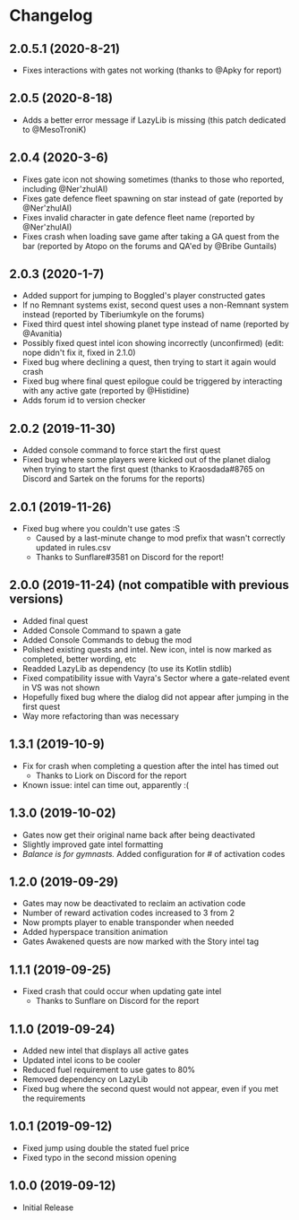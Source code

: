 # Changelog

## 2.0.5.1 (2020-8-21)
- Fixes interactions with gates not working (thanks to @Apky for report)

## 2.0.5 (2020-8-18)
- Adds a better error message if LazyLib is missing (this patch dedicated to @MesoTroniK)

## 2.0.4 (2020-3-6)

- Fixes gate icon not showing sometimes (thanks to those who reported, including @Ner'zhulAI)
- Fixes gate defence fleet spawning on star instead of gate (reported by @Ner'zhulAI)
- Fixes invalid character in gate defence fleet name (reported by @Ner'zhulAI)
- Fixes crash when loading save game after taking a GA quest from the bar (reported by Atopo on the forums and QA'ed by @Bribe Guntails)

## 2.0.3 (2020-1-7)

- Added support for jumping to Boggled's player constructed gates
- If no Remnant systems exist, second quest uses a non-Remnant system instead (reported by Tiberiumkyle on the forums)
- Fixed third quest intel showing planet type instead of name (reported by @Avanitia)
- Possibly fixed quest intel icon showing incorrectly (unconfirmed) (edit: nope didn't fix it, fixed in 2.1.0)
- Fixed bug where declining a quest, then trying to start it again would crash
- Fixed bug where final quest epilogue could be triggered by interacting with any active gate  (reported by @Histidine)
- Adds forum id to version checker

## 2.0.2 (2019-11-30)

- Added console command to force start the first quest
- Fixed bug where some players were kicked out of the planet dialog when trying to start
 the first quest (thanks to Kraosdada#8765 on Discord and Sartek on the forums for the reports)

## 2.0.1 (2019-11-26)

- Fixed bug where you couldn't use gates :S
    - Caused by a last-minute change to mod prefix that wasn't correctly updated in rules.csv
    - Thanks to Sunflare#3581 on Discord for the report!

## 2.0.0 (2019-11-24) (not compatible with previous versions)

- Added final quest
- Added Console Command to spawn a gate
- Added Console Commands to debug the mod
- Polished existing quests and intel. New icon, intel is now marked as completed, better wording, etc
- Readded LazyLib as dependency (to use its Kotlin stdlib)
- Fixed compatibility issue with Vayra's Sector where a gate-related event in VS was not shown
- Hopefully fixed bug where the dialog did not appear after jumping in the first quest
- Way more refactoring than was necessary

## 1.3.1 (2019-10-9)

- Fix for crash when completing a question after the intel has timed out
    - Thanks to Liork on Discord for the report
- Known issue: intel can time out, apparently :(

## 1.3.0 (2019-10-02)

- Gates now get their original name back after being deactivated
- Slightly improved gate intel formatting
- _Balance is for gymnasts._ Added configuration for # of activation codes

## 1.2.0 (2019-09-29)

- Gates may now be deactivated to reclaim an activation code
- Number of reward activation codes increased to 3 from 2
- Now prompts player to enable transponder when needed
- Added hyperspace transition animation
- Gates Awakened quests are now marked with the Story intel tag

## 1.1.1 (2019-09-25)
- Fixed crash that could occur when updating gate intel 
    - Thanks to Sunflare on Discord for the report

## 1.1.0 (2019-09-24)

- Added new intel that displays all active gates
- Updated intel icons to be cooler
- Reduced fuel requirement to use gates to 80%
- Removed dependency on LazyLib
- Fixed bug where the second quest would not appear, even if you met the requirements

## 1.0.1 (2019-09-12)

- Fixed jump using double the stated fuel price
- Fixed typo in the second mission opening

## 1.0.0 (2019-09-12)

- Initial Release
